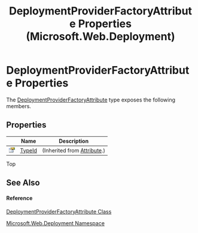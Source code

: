 ﻿---
title: DeploymentProviderFactoryAttribute Properties (Microsoft.Web.Deployment)
TOCTitle: DeploymentProviderFactoryAttribute Properties
ms:assetid: Properties.T:Microsoft.Web.Deployment.DeploymentProviderFactoryAttribute
ms:mtpsurl: https://msdn.microsoft.com/en-us/library/microsoft.web.deployment.deploymentproviderfactoryattribute_properties(v=VS.90)
ms:contentKeyID: 22754045
ms.date: 05/02/2012
mtps_version: v=VS.90
---

# DeploymentProviderFactoryAttribute Properties

The [DeploymentProviderFactoryAttribute](deploymentproviderfactoryattribute-class-microsoft-web-deployment.md) type exposes the following members.

## Properties

<table>
<thead>
<tr class="header">
<th> </th>
<th>Name</th>
<th>Description</th>
</tr>
</thead>
<tbody>
<tr class="odd">
<td><img src="images/Dd565996.pubproperty(en-us,VS.90).gif" title="Public property" alt="Public property" /></td>
<td><a href="https://msdn.microsoft.com/en-us/library/sa1bf03e(v=vs.90)">TypeId</a></td>
<td>(Inherited from <a href="https://msdn.microsoft.com/en-us/library/e8kc3626(v=vs.90)">Attribute</a>.)</td>
</tr>
</tbody>
</table>


Top

## See Also

#### Reference

[DeploymentProviderFactoryAttribute Class](deploymentproviderfactoryattribute-class-microsoft-web-deployment.md)

[Microsoft.Web.Deployment Namespace](microsoft-web-deployment-namespace.md)

